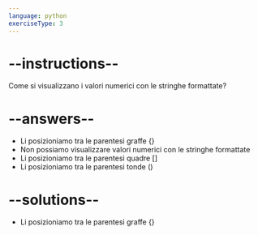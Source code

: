 ```yaml
---
language: python
exerciseType: 3
---
```


# --instructions--

Come si visualizzano i valori numerici con le stringhe formattate?

# --answers--

- Li posizioniamo tra le parentesi graffe {}
- Non possiamo visualizzare valori numerici con le stringhe formattate
- Li posizioniamo tra le parentesi quadre []
- Li posizioniamo tra le parentesi tonde ()

# --solutions--

- Li posizioniamo tra le parentesi graffe {}
